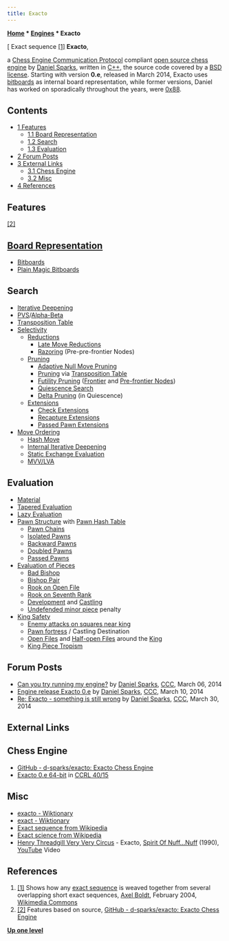 ```yaml
---
title: Exacto
---
```

**[Home](Home "Home") * [Engines](Engines "Engines") * Exacto**

\[ Exact sequence <a id="cite-note-1" href="#cite-ref-1">[1]</a>
**Exacto**,

a [Chess Engine Communication Protocol](Chess_Engine_Communication_Protocol "Chess Engine Communication Protocol") compliant [open source chess engine](Category:Open_Source "Category:Open Source") by [Daniel Sparks](Daniel_Sparks "Daniel Sparks"), written in [C++](Cpp "Cpp"), the source code covered by a [BSD license](https://en.wikipedia.org/wiki/BSD_licenses).
Starting with version **0.e**, released in March 2014, Exacto uses [bitboards](Bitboards "Bitboards") as internal board representation, while former versions, Daniel has worked on sporadically throughout the years, were [0x88](0x88 "0x88").

## Contents

- [1 Features](#features)
  - [1.1 Board Representation](#board-representation)
  - [1.2 Search](#search)
  - [1.3 Evaluation](#evaluation)
- [2 Forum Posts](#forum-posts)
- [3 External Links](#external-links)
  - [3.1 Chess Engine](#chess-engine)
  - [3.2 Misc](#misc)
- [4 References](#references)

## Features

<a id="cite-note-2" href="#cite-ref-2">[2]</a>

## [Board Representation](Board_Representation "Board Representation")

- [Bitboards](Bitboards "Bitboards")
- [Plain Magic Bitboards](Magic_Bitboards#Plain "Magic Bitboards")

## Search

- [Iterative Deepening](Iterative_Deepening "Iterative Deepening")
- [PVS](Principal_Variation_Search "Principal Variation Search")/[Alpha-Beta](Alpha-Beta "Alpha-Beta")
- [Transposition Table](Transposition_Table "Transposition Table")
- [Selectivity](Selectivity "Selectivity")
  - [Reductions](Reductions "Reductions")
    - [Late Move Reductions](Late_Move_Reductions "Late Move Reductions")
    - [Razoring](Razoring "Razoring") (Pre-pre-frontier Nodes)
  - [Pruning](Pruning "Pruning")
    - [Adaptive Null Move Pruning](Null_Move_Pruning#AdaptiveNullMovePruning "Null Move Pruning")
    - [Pruning](Pruning "Pruning") via [Transposition Table](Transposition_Table "Transposition Table")
    - [Futility Pruning](Futility_Pruning "Futility Pruning") ([Frontier](Frontier_Nodes "Frontier Nodes") and [Pre-frontier Nodes](Pre_Frontier_Node "Pre Frontier Node"))
    - [Quiescence Search](Quiescence_Search "Quiescence Search")
    - [Delta Pruning](Delta_Pruning "Delta Pruning") (in Quiescence)
  - [Extensions](Extensions "Extensions")
    - [Check Extensions](Check_Extensions "Check Extensions")
    - [Recapture Extensions](Recapture_Extensions "Recapture Extensions")
    - [Passed Pawn Extensions](Passed_Pawn_Extensions "Passed Pawn Extensions")
- [Move Ordering](Move_Ordering "Move Ordering")
  - [Hash Move](Hash_Move "Hash Move")
  - [Internal Iterative Deepening](Internal_Iterative_Deepening "Internal Iterative Deepening")
  - [Static Exchange Evaluation](Static_Exchange_Evaluation "Static Exchange Evaluation")
  - [MVV/LVA](MVV-LVA "MVV-LVA")

## Evaluation

- [Material](Material "Material")
- [Tapered Evaluation](Tapered_Eval "Tapered Eval")
- [Lazy Evaluation](Lazy_Evaluation "Lazy Evaluation")
- [Pawn Structure](Pawn_Structure "Pawn Structure") with [Pawn Hash Table](Pawn_Hash_Table "Pawn Hash Table")
  - [Pawn Chains](Pawn_Chain "Pawn Chain")
  - [Isolated Pawns](Isolated_Pawn "Isolated Pawn")
  - [Backward Pawns](Backward_Pawn "Backward Pawn")
  - [Doubled Pawns](Doubled_Pawn "Doubled Pawn")
  - [Passed Pawns](Passed_Pawn "Passed Pawn")
- [Evaluation of Pieces](Evaluation_of_Pieces "Evaluation of Pieces")
  - [Bad Bishop](Bad_Bishop "Bad Bishop")
  - [Bishop Pair](Bishop_Pair "Bishop Pair")
  - [Rook on Open File](Rook_on_Open_File "Rook on Open File")
  - [Rook on Seventh Rank](Rook_on_Seventh "Rook on Seventh")
  - [Development](Development "Development") and [Castling](Castling "Castling")
  - [Undefended minor piece](Loose_Piece "Loose Piece") penalty
- [King Safety](King_Safety "King Safety")
  - [Enemy attacks on squares near king](King_Safety#SquareControl "King Safety")
  - [Pawn fortress](King_Safety#PawnShield "King Safety") / Castling Destination
  - [Open Files](Open_File "Open File") and [Half-open Files](Half-open_File "Half-open File") around the [King](King "King")
  - [King Piece Tropism](King_Safety#KingTropism "King Safety")

## Forum Posts

- [Can you try running my engine?](http://www.talkchess.com/forum3/viewtopic.php?f=2&t=51514) by [Daniel Sparks](Daniel_Sparks "Daniel Sparks"), [CCC](CCC "CCC"), March 06, 2014
- [Engine release Exacto 0.e](http://www.talkchess.com/forum/viewtopic.php?t=51546) by [Daniel Sparks](Daniel_Sparks "Daniel Sparks"), [CCC](CCC "CCC"), March 10, 2014
- [Re: Exacto - something is still wrong](http://www.talkchess.com/forum3/viewtopic.php?f=2&t=51767&start=2) by [Daniel Sparks](Daniel_Sparks "Daniel Sparks"), [CCC](CCC "CCC"), March 30, 2014

## External Links

## Chess Engine

- [GitHub - d-sparks/exacto: Exacto Chess Engine](https://github.com/d-sparks/exacto)
- [Exacto 0.e 64-bit](http://www.computerchess.org.uk/ccrl/4040/cgi/engine_details.cgi?match_length=30&print=Details&each_game=1&eng=Exacto%200.e%2064-bit#Exacto_0_e_64-bit) in [CCRL 40/15](CCRL "CCRL")

## Misc

- [exacto - Wiktionary](http://en.wiktionary.org/wiki/exacto)
- [exact - Wiktionary](http://en.wiktionary.org/wiki/exact)
- [Exact sequence from Wikipedia](https://en.wikipedia.org/wiki/Exact_sequence)
- [Exact science from Wikipedia](https://en.wikipedia.org/wiki/Exact_science)
- [Henry Threadgill Very Very Circus](https://en.wikipedia.org/wiki/Henry_Threadgill) - Exacto, [Spirit Of Nuff...Nuff](https://en.wikipedia.org/wiki/Spirit_of_Nuff...Nuff) (1990), [YouTube](https://en.wikipedia.org/wiki/YouTube) Video

## References

1. <a id="cite-ref-1" href="#cite-note-1">[1]</a> Shows how any [exact sequence](https://en.wikipedia.org/wiki/Exact_sequence) is weaved together from several overlapping short exact sequences, [Axel Boldt](https://en.wikipedia.org/wiki/User:AxelBoldt), February 2004, [Wikimedia Commons](https://en.wikipedia.org/wiki/Wikimedia_Commons)
1. <a id="cite-ref-2" href="#cite-note-2">[2]</a> Features based on source, [GitHub - d-sparks/exacto: Exacto Chess Engine](https://github.com/d-sparks/exacto)

**[Up one level](Engines "Engines")**


